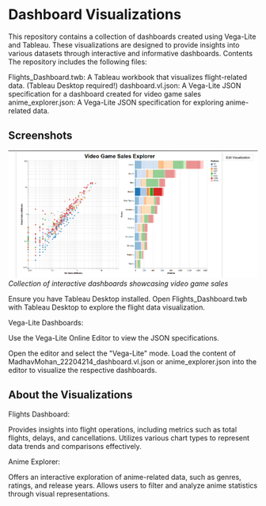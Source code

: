 # Dashboard Visualizations
This repository contains a collection of dashboards created using Vega-Lite and Tableau. These visualizations are designed to provide insights into various datasets through interactive and informative dashboards.
Contents
The repository includes the following files:

Flights_Dashboard.twb: A Tableau workbook that visualizes flight-related data. (Tableau Desktop required!)
dashboard.vl.json: A Vega-Lite JSON specification for a dashboard created for video game sales
anime_explorer.json: A Vega-Lite JSON specification for exploring anime-related data.

## Screenshots

![Dashboard Visualizations](screenshot.png)
*Collection of interactive dashboards showcasing video game sales*

Ensure you have Tableau Desktop installed.
Open Flights_Dashboard.twb with Tableau Desktop to explore the flight data visualization.

Vega-Lite Dashboards:

Use the Vega-Lite Online Editor to view the JSON specifications.

Open the editor and select the "Vega-Lite" mode.
Load the content of MadhavMohan_22204214_dashboard.vl.json or anime_explorer.json into the editor to visualize the respective dashboards.



## About the Visualizations
Flights Dashboard:

Provides insights into flight operations, including metrics such as total flights, delays, and cancellations.
Utilizes various chart types to represent data trends and comparisons effectively.

Anime Explorer:

Offers an interactive exploration of anime-related data, such as genres, ratings, and release years.
Allows users to filter and analyze anime statistics through visual representations.